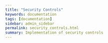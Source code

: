 ```yaml
---
title: "Security Controls"
keywords: documentation
tags: [documentation]
sidebar: admin_sidebar
permalink: security_controls.html
summary: Implementation of security controls
---
```

